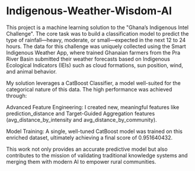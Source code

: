 # Indigenous-Weather-Wisdom-AI
This project is a machine learning solution to the "Ghana’s Indigenous Intel Challenge". The core task was to build a classification model to predict the type of rainfall—heavy, moderate, or small—expected in the next 12 to 24 hours.
The data for this challenge was uniquely collected using the Smart Indigenous Weather App, where trained Ghanaian farmers from the Pra River Basin submitted their weather forecasts based on Indigenous Ecological Indicators (IEIs) such as cloud formations, sun position, wind, and animal behavior.

My solution leverages a CatBoost Classifier, a model well-suited for the categorical nature of this data. The high performance was achieved through:

Advanced Feature Engineering: I created new, meaningful features like prediction_distance and Target-Guided Aggregation features (avg_distance_by_intensity and avg_distance_by_community).

Model Training: A single, well-tuned CatBoost model was trained on this enriched dataset, ultimately achieving a final score of 0.951640432.

This work not only provides an accurate predictive model but also contributes to the mission of validating traditional knowledge systems and merging them with modern AI to empower rural communities.
